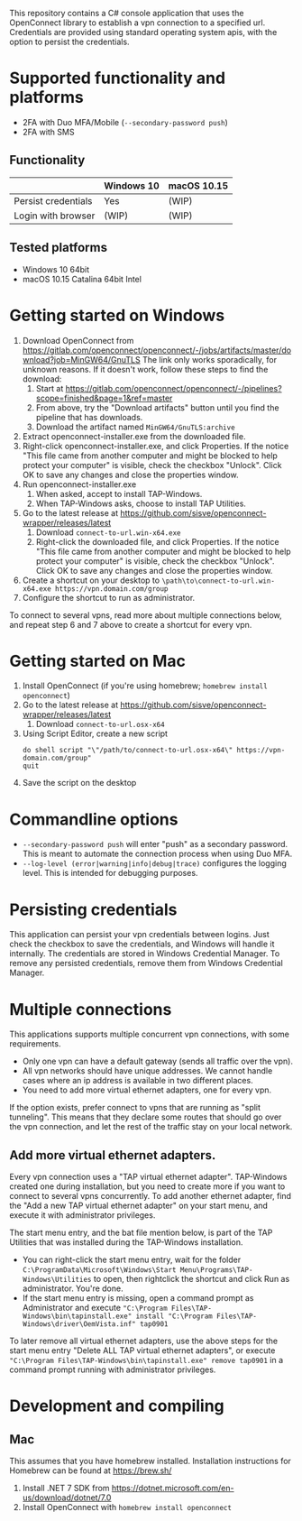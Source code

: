 This repository contains a C# console application that uses the OpenConnect library to establish a vpn connection to a specified url. Credentials are provided using standard operating system apis, with the option to persist the credentials.

# Supported functionality and platforms

* 2FA with Duo MFA/Mobile (`--secondary-password push`)
* 2FA with SMS

## Functionality

|                     | Windows 10 | macOS 10.15 |
|---------------------|------------|-------------|
| Persist credentials | Yes        | (WIP)       |
| Login with browser  | (WIP)      | (WIP)       |

## Tested platforms 

* Windows 10 64bit
* macOS 10.15 Catalina 64bit Intel

# Getting started on Windows

1. Download OpenConnect from https://gitlab.com/openconnect/openconnect/-/jobs/artifacts/master/download?job=MinGW64/GnuTLS
   The link only works sporadically, for unknown reasons. If it doesn't work, follow these steps to find the download:
   1. Start at https://gitlab.com/openconnect/openconnect/-/pipelines?scope=finished&page=1&ref=master
   2. From above, try the "Download artifacts" button until you find the pipeline that has downloads.
   3. Download the artifact named `MinGW64/GnuTLS:archive`
2. Extract openconnect-installer.exe from the downloaded file.
3. Right-click openconnect-installer.exe, and click Properties. If the notice "This file came from another computer and might be blocked to help protect your computer" is visible, check the checkbox "Unlock". Click OK to save any changes and close the properties window.
4. Run openconnect-installer.exe
   1. When asked, accept to install TAP-Windows.
   2. When TAP-Windows asks, choose to install TAP Utilities.
5. Go to the latest release at https://github.com/sisve/openconnect-wrapper/releases/latest
   1. Download `connect-to-url.win-x64.exe`
   2. Right-click the downloaded file, and click Properties. If the notice "This file came from another computer and might be blocked to help protect your computer" is visible, check the checkbox "Unlock". Click OK to save any changes and close the properties window.
6. Create a shortcut on your desktop to `\path\to\connect-to-url.win-x64.exe https://vpn.domain.com/group`
7. Configure the shortcut to run as administrator.

To connect to several vpns, read more about multiple connections below, and repeat step 6 and 7 above to create a shortcut for every vpn.

# Getting started on Mac

1. Install OpenConnect (if you're using homebrew; `homebrew install openconnect`)
2. Go to the latest release at https://github.com/sisve/openconnect-wrapper/releases/latest
   1. Download `connect-to-url.osx-x64`
3. Using Script Editor, create a new script
   ```
   do shell script "\"/path/to/connect-to-url.osx-x64\" https://vpn-domain.com/group"
   quit
   ```
4. Save the script on the desktop

# Commandline options

* `--secondary-password push` will enter "push" as a secondary password. This is meant to automate the connection process when using Duo MFA.
* `--log-level (error|warning|info|debug|trace)` configures the logging level. This is intended for debugging purposes.

# Persisting credentials

This application can persist your vpn credentials between logins. Just check the checkbox to save the credentials, and Windows will handle it internally. The credentials are stored in Windows Credential Manager. To remove any persisted credentials, remove them from Windows Credential Manager.

# Multiple connections

This applications supports multiple concurrent vpn connections, with some requirements.
 
* Only one vpn can have a default gateway (sends all traffic over the vpn). 
* All vpn networks should have unique addresses. We cannot handle cases where an ip address is available in two different places.
* You need to add more virtual ethernet adapters, one for every vpn. 

If the option exists, prefer connect to vpns that are running as "split tunneling". This means that they declare some routes that should go over the vpn connection, and let the rest of the traffic stay on your local network.

## Add more virtual ethernet adapters.

Every vpn connection uses a "TAP virtual ethernet adapter". TAP-Windows created one during installation, but you need to create more if you want to connect to several vpns concurrently. To add another ethernet adapter, find the "Add a new TAP virtual ethernet adapter" on your start menu, and execute it with administrator privileges.

The start menu entry, and the bat file mention below, is part of the TAP Utilities that was installed during the TAP-Windows installation.

* You can right-click the start menu entry, wait for the folder `C:\ProgramData\Microsoft\Windows\Start Menu\Programs\TAP-Windows\Utilities` to open, then rightclick the shortcut and click Run as administrator. You're done.
* If the start menu entry is missing, open a command prompt as Administrator and execute `"C:\Program Files\TAP-Windows\bin\tapinstall.exe" install "C:\Program Files\TAP-Windows\driver\OemVista.inf" tap0901`

To later remove all virtual ethernet adapters, use the above steps for the start menu entry "Delete ALL TAP virtual ethernet adapters", or execute `"C:\Program Files\TAP-Windows\bin\tapinstall.exe" remove tap0901` in a command prompt running with administrator privileges.

# Development and compiling

## Mac

This assumes that you have homebrew installed. Installation instructions for Homebrew can be found at https://brew.sh/

1. Install .NET 7 SDK from https://dotnet.microsoft.com/en-us/download/dotnet/7.0
2. Install OpenConnect with `homebrew install openconnect`
